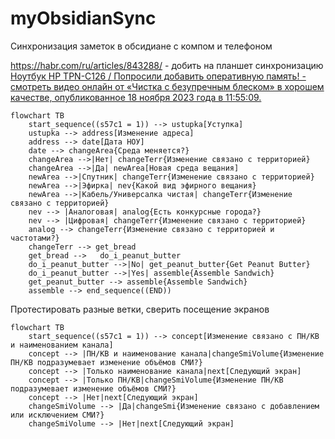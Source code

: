 # myObsidianSync
Синхронизация заметок в обсидиане с компом и телефоном

https://habr.com/ru/articles/843288/ - добить на планшет синхронизацию
[Ноутбук HP TPN-C126 / Попросили добавить оперативную память! - смотреть видео онлайн от «Чистка с безупречным блеском» в хорошем качестве, опубликованное 18 ноября 2023 года в 11:55:09.](https://rutube.ru/video/a8b0446b35652519ab062ace7f49666c/?&utm_source=embed&utm_medium=referral&utm_campaign=logo&utm_content=a8b0446b35652519ab062ace7f49666c&utm_term=yastatic.net%2F&referrer=appmetrica_tracking_id%3D1037600761300671389%26ym_tracking_id%3D14652293992110778507)

```mermaid
flowchart TB
    start_sequence((s57c1 = 1)) --> ustupka[Уступка]
    ustupka --> address[Изменение адреса]
    address --> date[Дата НОУ]
    date --> changeArea{Среда меняется?}
    changeArea -->|Нет| changeTerr{Изменение связано с территорией}
    changeArea -->|Да| newArea[Новая среда вещания]
    newArea -->|Спутник| changeTerr{Изменение связано с территорией}
    newArea -->|Эфирка| nev{Какой вид эфирного вещания}
    newArea -->|Кабель/Универсалка чистая| changeTerr{Изменение связано с территорией}
    nev --> |Аналоговая| analog{Есть конкурсные города?}
    nev --> |Цифровая| changeTerr{Изменение связано с территорией}
    analog --> changeTerr{Изменение связано с территорией и частотами?}
    changeTerr --> get_bread
    get_bread -->   do_i_peanut_butter
    do_i_peanut_butter -->|No| get_peanut_butter{Get Peanut Butter}
    do_i_peanut_butter -->|Yes| assemble{Assemble Sandwich}
    get_peanut_butter --> assemble{Assemble Sandwich}
    assemble --> end_sequence((END))
```

Протестировать разные ветки, сверить посещение экранов


```mermaid
flowchart TB
    start_sequence((s57c1 = 1)) --> concept[Изменение связано с ПН/КВ и наименованием канала]
    concept --> |ПН/КВ и наименование канала|changeSmiVolume{Изменение ПН/КВ подразумевает изменение объёмов СМИ?}
    concept --> |Только наименование канала|next[Следующий экран]
    concept --> |Только ПН/КВ|changeSmiVolume{Изменение ПН/КВ подразумевает изменение объёмов СМИ?}
    concept --> |Нет|next[Следующий экран]
    changeSmiVolume --> |Да|changeSmi{Изменение связано с добавлением или исключением СМИ?}
    changeSmiVolume --> |Нет|next[Следующий экран]
```